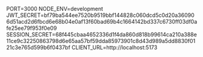 PORT=3000
NODE_ENV=development
JWT_SECRET=bf79ba544ee7520b9519bbf144828c060dcd5c0d20a360906d51acd2d6fbcd6e68b04e0af13f60bad69b4c1664142bd337c6730ff03df0afe25ee79f953f0e09
SESSION_SECRET=68f445cbaa4652336d1f4da860d818b99614ca210a388e11ce9c32250863798d6e65aa57bf59dda85973901c8d43d989a5dd8830f0121c3e765d599b6f0437bf
CLIENT_URL=http://localhost:5173

